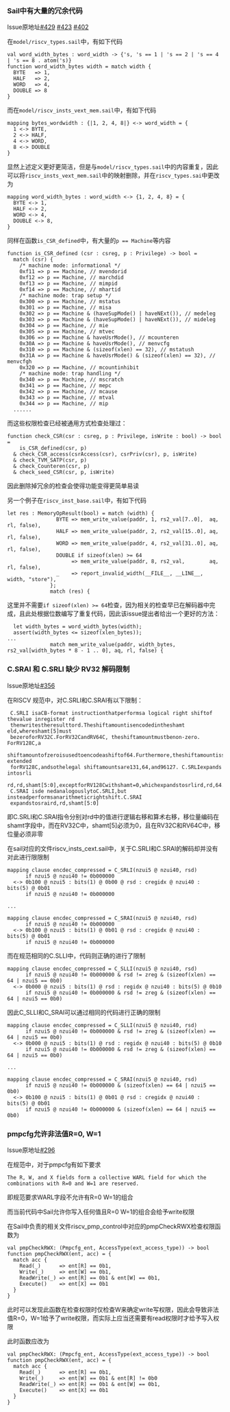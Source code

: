 ### Sail中有大量的冗余代码

Issue原地址[#429](https://github.com/riscv/sail-riscv/issues/429) [#423](https://github.com/riscv/sail-riscv/issues/423) [#402](https://github.com/riscv/sail-riscv/issues/402)

在`model/riscv_types.sail`中，有如下代码

```
val word_width_bytes : word_width -> {'s, 's == 1 | 's == 2 | 's == 4 | 's == 8 . atom('s)}
function word_width_bytes width = match width {
  BYTE   => 1,
  HALF   => 2,
  WORD   => 4,
  DOUBLE => 8
}
```

而在`model/riscv_insts_vext_mem.sail`中，有如下代码

```
mapping bytes_wordwidth : {|1, 2, 4, 8|} <-> word_width = {
  1 <-> BYTE,
  2 <-> HALF,
  4 <-> WORD,
  8 <-> DOUBLE
}
```

显然上述定义更好更简洁，但是与`model/riscv_types.sail`中的内容重复，因此可以将`riscv_insts_vext_mem.sail`中的映射删除，并在`riscv_types.sai`中更改为

```
mapping word_width_bytes : word_width <-> {1, 2, 4, 8} = {
  BYTE <-> 1,
  HALF <-> 2,
  WORD <-> 4,
  DOUBLE <-> 8,
}
```

同样在函数`is_CSR_defined`中，有大量的`p == Machine`等内容

```
function is_CSR_defined (csr : csreg, p : Privilege) -> bool =
  match (csr) {
    /* machine mode: informational */
    0xf11 => p == Machine, // mvendorid
    0xf12 => p == Machine, // marchdid
    0xf13 => p == Machine, // mimpid
    0xf14 => p == Machine, // mhartid
    /* machine mode: trap setup */
    0x300 => p == Machine, // mstatus
    0x301 => p == Machine, // misa
    0x302 => p == Machine & (haveSupMode() | haveNExt()), // medeleg
    0x303 => p == Machine & (haveSupMode() | haveNExt()), // mideleg
    0x304 => p == Machine, // mie
    0x305 => p == Machine, // mtvec
    0x306 => p == Machine & haveUsrMode(), // mcounteren
    0x30A => p == Machine & haveUsrMode(), // menvcfg
    0x310 => p == Machine & (sizeof(xlen) == 32), // mstatush
    0x31A => p == Machine & haveUsrMode() & (sizeof(xlen) == 32), // menvcfgh
    0x320 => p == Machine, // mcountinhibit
    /* machine mode: trap handling */
    0x340 => p == Machine, // mscratch
    0x341 => p == Machine, // mepc
    0x342 => p == Machine, // mcause
    0x343 => p == Machine, // mtval
    0x344 => p == Machine, // mip
  ......
```

而这些权限检查已经被通用方式检查处理过：

```
function check_CSR(csr : csreg, p : Privilege, isWrite : bool) -> bool =
    is_CSR_defined(csr, p)
  & check_CSR_access(csrAccess(csr), csrPriv(csr), p, isWrite)
  & check_TVM_SATP(csr, p)
  & check_Counteren(csr, p)
  & check_seed_CSR(csr, p, isWrite)
```

因此删除掉冗余的检查会使得功能变得更简单易读



另一个例子在`riscv_inst_base.sail`中，有如下代码

```
let res : MemoryOpResult(bool) = match (width) {
                BYTE => mem_write_value(paddr, 1, rs2_val[7..0],  aq, rl, false),
                HALF => mem_write_value(paddr, 2, rs2_val[15..0], aq, rl, false),
                WORD => mem_write_value(paddr, 4, rs2_val[31..0], aq, rl, false),
                DOUBLE if sizeof(xlen) >= 64
                     => mem_write_value(paddr, 8, rs2_val,        aq, rl, false),
                _    => report_invalid_width(__FILE__, __LINE__, width, "store"),
              };
              match (res) {
```

这里并不需要`if sizeof(xlen) >= 64`检查，因为相关的检查早已在解码器中完成，且此处根据位数编写了重复代码，因此该issue提出者给出一个更好的方法：

```
  let width_bytes = word_width_bytes(width);
  assert(width_bytes <= sizeof(xlen_bytes));
...
              match mem_write_value(paddr, width_bytes, rs2_val[width_bytes * 8 - 1 .. 0], aq, rl, false) {
```

### C.SRAI 和 C.SRLI 缺少 RV32 解码限制

Issue原地址[#356](https://github.com/riscv/sail-riscv/issues/356)

在RISCV 规范中，对C.SRLI和C.SRAI有以下限制：

```
 C.SRLI isaCB-format instructionthatperformsa logical right shiftof thevalue inregister rd
 thenwritestheresulttord.Theshiftamountisencodedintheshamt eld,whereshamt[5]must
 bezeroforRV32C.ForRV32CandRV64C, theshiftamountmustbenon-zero. ForRV128C,a
 shiftamountofzeroisusedtoencodeashiftof64.Furthermore,theshiftamountissign-extended
 forRV128C,andsothelegal shiftamountsare131,64,and96127. C.SRLIexpands intosrli
 rd,rd,shamt[5:0],exceptforRV128Cwithshamt=0,whichexpandstosrlird,rd,64.
 C.SRAI isde nedanalogouslytoC.SRLI,but insteadperformsanarithmeticrightshift.C.SRAI
 expandstosraird,rd,shamt[5:0]
```

即C.SRLI和C.SRAI指令分别对rd中的值进行逻辑右移和算术右移，移位量编码在shamt字段中，而在RV32C中，shamt[5]必须为0，且在RV32C和RV64C中，移位量必须非零

在sail对应的文件riscv_insts_cext.sail中，关于C.SRLI和C.SRAI的解码却并没有对此进行限限制

```
mapping clause encdec_compressed = C_SRLI(nzui5 @ nzui40, rsd)
      if nzui5 @ nzui40 != 0b000000
  <-> 0b100 @ nzui5 : bits(1) @ 0b00 @ rsd : cregidx @ nzui40 : bits(5) @ 0b01
      if nzui5 @ nzui40 != 0b000000
      
...

mapping clause encdec_compressed = C_SRAI(nzui5 @ nzui40, rsd)
      if nzui5 @ nzui40 != 0b000000
  <-> 0b100 @ nzui5 : bits(1) @ 0b01 @ rsd : cregidx @ nzui40 : bits(5) @ 0b01
      if nzui5 @ nzui40 != 0b000000
```

而在规范相同的C.SLLI中，代码则正确的进行了限制

```
mapping clause encdec_compressed = C_SLLI(nzui5 @ nzui40, rsd)
      if nzui5 @ nzui40 != 0b000000 & rsd != zreg & (sizeof(xlen) == 64 | nzui5 == 0b0)
  <-> 0b000 @ nzui5 : bits(1) @ rsd : regidx @ nzui40 : bits(5) @ 0b10
      if nzui5 @ nzui40 != 0b000000 & rsd != zreg & (sizeof(xlen) == 64 | nzui5 == 0b0)
```

因此C_SLLI和C_SRAI可以通过相同的代码进行正确的限制

```
mapping clause encdec_compressed = C_SLLI(nzui5 @ nzui40, rsd)
      if nzui5 @ nzui40 != 0b000000 & rsd != zreg & (sizeof(xlen) == 64 | nzui5 == 0b0)
  <-> 0b000 @ nzui5 : bits(1) @ rsd : regidx @ nzui40 : bits(5) @ 0b10
      if nzui5 @ nzui40 != 0b000000 & rsd != zreg & (sizeof(xlen) == 64 | nzui5 == 0b0)
      
...

mapping clause encdec_compressed = C_SRAI(nzui5 @ nzui40, rsd)
      if nzui5 @ nzui40 != 0b000000 & (sizeof(xlen) == 64 | nzui5 == 0b0)
  <-> 0b100 @ nzui5 : bits(1) @ 0b01 @ rsd : cregidx @ nzui40 : bits(5) @ 0b01
      if nzui5 @ nzui40 != 0b000000 & (sizeof(xlen) == 64 | nzui5 == 0b0)
```

### pmpcfg允许非法值R=0, W=1

Issue原地址[#296](https://github.com/riscv/sail-riscv/issues/296)

在规范中，对于pmpcfg有如下要求

```
The R, W, and X fields form a collective WARL field for which the combinations with R=0 and W=1 are reserved.
```

即规范要求WARL字段不允许有R=0 W=1的组合

而当前代码中Sail允许你写入任何值且R=0 W=1的组合会给予write权限

在Sail中负责的相关文件riscv_pmp_control中对应的pmpCheckRWX检查权限函数为

```
val pmpCheckRWX: (Pmpcfg_ent, AccessType(ext_access_type)) -> bool
function pmpCheckRWX(ent, acc) = {
  match acc {
    Read(_)      => ent[R] == 0b1,
    Write(_)     => ent[W] == 0b1,
    ReadWrite(_) => ent[R] == 0b1 & ent[W] == 0b1,
    Execute()    => ent[X] == 0b1
  }
}
```

此时可以发现此函数在检查权限时仅检查W来确定write写权限，因此会导致非法值R=0，W=1给予了write权限，而实际上应当还需要有read权限时才给予写入权限

此时函数应改为

```
val pmpCheckRWX: (Pmpcfg_ent, AccessType(ext_access_type)) -> bool
function pmpCheckRWX(ent, acc) = {
  match acc {
    Read(_)      => ent[R] == 0b1,
    Write(_)     => ent[W] == 0b1 & ent[R] != 0b0
    ReadWrite(_) => ent[R] == 0b1 & ent[W] == 0b1,
    Execute()    => ent[X] == 0b1
  }
}
```

